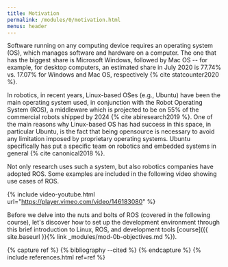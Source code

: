 ```yaml
---
title: Motivation
permalink: /modules/0/motivation.html
menus: header
---
```


Software running on any computing device requires an operating system (OS), which manages software and hardware on a computer. The one that has the biggest share is Microsoft Windows, followed by Mac OS -- for example, for desktop computers, an estimated share in July 2020 is 77.74% vs. 17.07% for Windows and Mac OS, respectively {% cite statcounter2020 %}.

In robotics, in recent years, Linux-based OSes (e.g., Ubuntu) have been the main operating system used, in conjunction with the Robot Operating System (ROS), a middleware which is projected to be on 55% of the commercial robots shipped by 2024 {% cite abiresearch2019 %}. One of the main reasons why Linux-based OS has had success in this space, in particular Ubuntu, is the fact that being opensource is necessary to avoid any limitation imposed by proprietary operating systems. Ubuntu specifically has put a specific team on robotics and embedded systems in general {% cite canonical2018 %}. 

Not only research uses such a system, but also robotics companies have adopted ROS. Some examples are included in the following video showing use cases of ROS.

{% include video-youtube.html url="https://player.vimeo.com/video/146183080" %}

Before we delve into the nuts and bolts of ROS (covered in the following course), let's discover how to set up the development environment through this brief introduction to Linux, ROS, and development tools [course]({{ site.baseurl }}{% link _modules/mod-0b-objectives.md %}).

{% capture ref %}
{% bibliography --cited %}
{% endcapture %}
{% include references.html ref=ref %}
